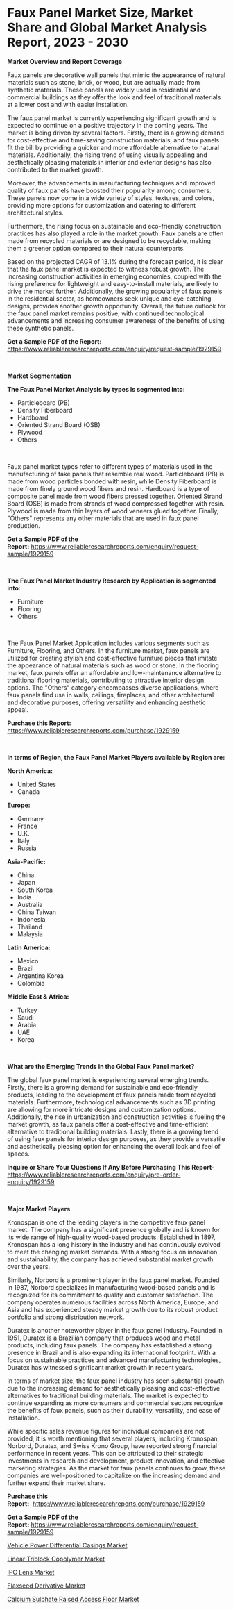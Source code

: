 <p><h1>Faux Panel Market Size, Market Share and Global Market Analysis Report, 2023 - 2030</h1></p><p><strong>Market Overview and Report Coverage</strong></p>
<p><p>Faux panels are decorative wall panels that mimic the appearance of natural materials such as stone, brick, or wood, but are actually made from synthetic materials. These panels are widely used in residential and commercial buildings as they offer the look and feel of traditional materials at a lower cost and with easier installation.</p><p>The faux panel market is currently experiencing significant growth and is expected to continue on a positive trajectory in the coming years. The market is being driven by several factors. Firstly, there is a growing demand for cost-effective and time-saving construction materials, and faux panels fit the bill by providing a quicker and more affordable alternative to natural materials. Additionally, the rising trend of using visually appealing and aesthetically pleasing materials in interior and exterior designs has also contributed to the market growth.</p><p>Moreover, the advancements in manufacturing techniques and improved quality of faux panels have boosted their popularity among consumers. These panels now come in a wide variety of styles, textures, and colors, providing more options for customization and catering to different architectural styles.</p><p>Furthermore, the rising focus on sustainable and eco-friendly construction practices has also played a role in the market growth. Faux panels are often made from recycled materials or are designed to be recyclable, making them a greener option compared to their natural counterparts.</p><p>Based on the projected CAGR of 13.1% during the forecast period, it is clear that the faux panel market is expected to witness robust growth. The increasing construction activities in emerging economies, coupled with the rising preference for lightweight and easy-to-install materials, are likely to drive the market further. Additionally, the growing popularity of faux panels in the residential sector, as homeowners seek unique and eye-catching designs, provides another growth opportunity. Overall, the future outlook for the faux panel market remains positive, with continued technological advancements and increasing consumer awareness of the benefits of using these synthetic panels.</p></p>
<p><strong>Get a Sample PDF of the Report:</strong> <a href="https://www.reliableresearchreports.com/enquiry/request-sample/1929159">https://www.reliableresearchreports.com/enquiry/request-sample/1929159</a></p>
<p>&nbsp;</p>
<p><strong>Market Segmentation</strong></p>
<p><strong>The Faux Panel Market Analysis by types is segmented into:</strong></p>
<p><ul><li>Particleboard (PB)</li><li>Density Fiberboard</li><li>Hardboard</li><li>Oriented Strand Board (OSB)</li><li>Plywood</li><li>Others</li></ul></p>
<p>&nbsp;</p>
<p><p>Faux panel market types refer to different types of materials used in the manufacturing of fake panels that resemble real wood. Particleboard (PB) is made from wood particles bonded with resin, while Density Fiberboard is made from finely ground wood fibers and resin. Hardboard is a type of composite panel made from wood fibers pressed together. Oriented Strand Board (OSB) is made from strands of wood compressed together with resin. Plywood is made from thin layers of wood veneers glued together. Finally, "Others" represents any other materials that are used in faux panel production.</p></p>
<p><strong>Get a Sample PDF of the Report:</strong>&nbsp;<a href="https://www.reliableresearchreports.com/enquiry/request-sample/1929159">https://www.reliableresearchreports.com/enquiry/request-sample/1929159</a></p>
<p>&nbsp;</p>
<p><strong>The Faux Panel Market Industry Research by Application is segmented into:</strong></p>
<p><ul><li>Furniture</li><li>Flooring</li><li>Others</li></ul></p>
<p>&nbsp;</p>
<p><p>The Faux Panel Market Application includes various segments such as Furniture, Flooring, and Others. In the furniture market, faux panels are utilized for creating stylish and cost-effective furniture pieces that imitate the appearance of natural materials such as wood or stone. In the flooring market, faux panels offer an affordable and low-maintenance alternative to traditional flooring materials, contributing to attractive interior design options. The "Others" category encompasses diverse applications, where faux panels find use in walls, ceilings, fireplaces, and other architectural and decorative purposes, offering versatility and enhancing aesthetic appeal.</p></p>
<p><strong>Purchase this Report:</strong>&nbsp; <a href="https://www.reliableresearchreports.com/purchase/1929159">https://www.reliableresearchreports.com/purchase/1929159</a></p>
<p>&nbsp;</p>
<p><strong>In terms of Region, the Faux Panel Market Players available by Region are:</strong></p>
<p>
    <p> <strong> North America: </strong>
        <ul>
            <li>United States</li>
            <li>Canada</li>
        </ul>
        </p> 
    <p> <strong> Europe: </strong>
        <ul>
            <li>Germany</li>
            <li>France</li>
            <li>U.K.</li>
            <li>Italy</li>
            <li>Russia</li>
        </ul>
        </p> 
    <p> <strong> Asia-Pacific: </strong>
        <ul>
            <li>China</li>
            <li>Japan</li>
            <li>South Korea</li>
            <li>India</li>
            <li>Australia</li>
            <li>China Taiwan</li>
            <li>Indonesia</li>
            <li>Thailand</li>
            <li>Malaysia</li>
        </ul>
        </p> 
    <p> <strong> Latin America: </strong>
        <ul>
            <li>Mexico</li>
            <li>Brazil</li>
            <li>Argentina Korea</li>
            <li>Colombia</li>
        </ul>
        </p> 
    <p> <strong> Middle East & Africa: </strong>
        <ul>
            <li>Turkey</li>
            <li>Saudi</li>
            <li>Arabia</li>
            <li>UAE</li>
            <li>Korea</li>
        </ul>
    </p>
    </p>
<p>&nbsp;</p>
<p><strong>What are the Emerging Trends in the Global Faux Panel market?</strong></p>
<p><p>The global faux panel market is experiencing several emerging trends. Firstly, there is a growing demand for sustainable and eco-friendly products, leading to the development of faux panels made from recycled materials. Furthermore, technological advancements such as 3D printing are allowing for more intricate designs and customization options. Additionally, the rise in urbanization and construction activities is fueling the market growth, as faux panels offer a cost-effective and time-efficient alternative to traditional building materials. Lastly, there is a growing trend of using faux panels for interior design purposes, as they provide a versatile and aesthetically pleasing option for enhancing the overall look and feel of spaces.</p></p>
<p><strong>Inquire or Share Your Questions If Any Before Purchasing This Report</strong>- <a href="https://www.reliableresearchreports.com/enquiry/pre-order-enquiry/1929159">https://www.reliableresearchreports.com/enquiry/pre-order-enquiry/1929159</a></p>
<p>&nbsp;</p>
<p><strong>Major Market Players</strong></p>
<p><p>Kronospan is one of the leading players in the competitive faux panel market. The company has a significant presence globally and is known for its wide range of high-quality wood-based products. Established in 1897, Kronospan has a long history in the industry and has continuously evolved to meet the changing market demands. With a strong focus on innovation and sustainability, the company has achieved substantial market growth over the years.</p><p>Similarly, Norbord is a prominent player in the faux panel market. Founded in 1987, Norbord specializes in manufacturing wood-based panels and is recognized for its commitment to quality and customer satisfaction. The company operates numerous facilities across North America, Europe, and Asia and has experienced steady market growth due to its robust product portfolio and strong distribution network.</p><p>Duratex is another noteworthy player in the faux panel industry. Founded in 1951, Duratex is a Brazilian company that produces wood and metal products, including faux panels. The company has established a strong presence in Brazil and is also expanding its international footprint. With a focus on sustainable practices and advanced manufacturing technologies, Duratex has witnessed significant market growth in recent years.</p><p>In terms of market size, the faux panel industry has seen substantial growth due to the increasing demand for aesthetically pleasing and cost-effective alternatives to traditional building materials. The market is expected to continue expanding as more consumers and commercial sectors recognize the benefits of faux panels, such as their durability, versatility, and ease of installation.</p><p>While specific sales revenue figures for individual companies are not provided, it is worth mentioning that several players, including Kronospan, Norbord, Duratex, and Swiss Krono Group, have reported strong financial performance in recent years. This can be attributed to their strategic investments in research and development, product innovation, and effective marketing strategies. As the market for faux panels continues to grow, these companies are well-positioned to capitalize on the increasing demand and further expand their market share.</p></p>
<p><strong>Purchase this Report:</strong>&nbsp;&nbsp;<a href="https://www.reliableresearchreports.com/purchase/1929159">https://www.reliableresearchreports.com/purchase/1929159</a></p>
<p></p>
<p><strong>Get a Sample PDF of the Report:</strong>&nbsp;<a href="https://www.reliableresearchreports.com/enquiry/request-sample/1929159">https://www.reliableresearchreports.com/enquiry/request-sample/1929159</a></p>
<p><p><a href="https://github.com/prosalinda88/Market-Research-Report-List-1/blob/main/vehicle-power-differential-casings-market.md">Vehicle Power Differential Casings Market</a></p><p><a href="https://github.com/amae102299/Market-Research-Report-List-1/blob/main/linear-triblock-copolymer-market.md">Linear Triblock Copolymer Market</a></p><p><a href="https://medium.com/@nicholasstewart02/ipc-lens-market-size-cagr-trends-2024-2030-7f83e60113a2">IPC Lens Market</a></p><p><a href="https://medium.com/@jeremybates83/flaxseed-derivative-market-furnishes-information-on-market-share-market-trends-and-market-growth-f6092de3dab6">Flaxseed Derivative Market</a></p><p><a href="https://medium.com/@kevinbarnes75/calcium-sulphate-raised-access-floor-market-size-cagr-trends-2024-2030-5a932999d03c">Calcium Sulphate Raised Access Floor Market</a></p></p>